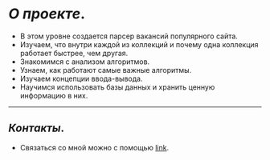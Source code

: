# ***О проекте***.

- В этом уровне создается парсер вакансий популярного сайта. 
- Изучаем, что внутри каждой из коллекций и почему одна коллекция работает быстрее, чем другая. 
- Знакомимся с анализом алгоритмов. 
- Узнаем, как работают самые важные алгоритмы. 
- Изучаем концепции ввода-вывода. 
- Научимся использовать базы данных и хранить ценную информацию в них.
----------
## ***Контакты***.

- Связаться со мной можно с помощью [link](https://t.me/shabad1n).
